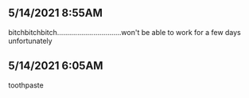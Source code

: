 ## 5/14/2021 8:55AM

bitchbitchbitch................................won't be able to work for a few days unfortunately 

## 5/14/2021 6:05AM

toothpaste
